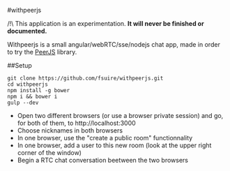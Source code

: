 #withpeerjs

/!\ This application is an experimentation. **It will never be finished or documented.**

Withpeerjs is a small angular/webRTC/sse/nodejs chat app, made in order to try the [PeerJS](https://github.com/peers/peerjs) library. 

##Setup

```shell
git clone https://github.com/fsuire/withpeerjs.git
cd withpeerjs
npm install -g bower
npm i && bower i
gulp --dev
```

* Open two different browsers (or use a browser private session) and go, for both of them, to http://localhost:3000
* Choose nicknames in both browsers
* In one browser, use the "create a public room" functionnality
* In one browser, add a user to this new room (look at the upper right corner of the window)
* Begin a RTC chat conversation beetween the two browsers
